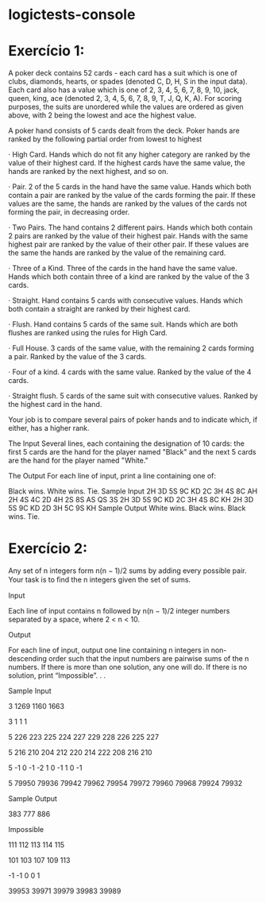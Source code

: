 # logictests-console

# Exercício  1:
 

A poker deck contains 52 cards - each card has a suit which is one of clubs, diamonds, hearts, or spades (denoted C, D, H, S in the input data). Each card also has a value which is one of 2, 3, 4, 5, 6, 7, 8, 9, 10, jack, queen, king, ace (denoted 2, 3, 4, 5, 6, 7, 8, 9, T, J, Q, K, A). For scoring purposes, the suits are unordered while the values are ordered as given above, with 2 being the lowest and ace the highest value.

A poker hand consists of 5 cards dealt from the deck. Poker hands are ranked by the following partial order from lowest to highest

·  High Card. Hands which do not fit any higher category are ranked by the value of their highest card. If the highest cards have the same value, the hands are ranked by the next highest, and so on.

·  Pair. 2 of the 5 cards in the hand have the same value. Hands which both contain a pair are ranked by the value of the cards forming the pair. If these values are the same, the hands are ranked by the values of the cards not forming the pair, in decreasing order.

·  Two Pairs. The hand contains 2 different pairs. Hands which both contain 2 pairs are ranked by the value of their highest pair. Hands with the same highest pair are ranked by the value of their other pair. If these values are the same the hands are ranked by the value of the remaining card.

·  Three of a Kind. Three of the cards in the hand have the same value. Hands which both contain three of a kind are ranked by the value of the 3 cards.

·  Straight. Hand contains 5 cards with consecutive values. Hands which both contain a straight are ranked by their highest card.

·  Flush. Hand contains 5 cards of the same suit. Hands which are both flushes are ranked using the rules for High Card.

·  Full House. 3 cards of the same value, with the remaining 2 cards forming a pair. Ranked by the value of the 3 cards.

·  Four of a kind. 4 cards with the same value. Ranked by the value of the 4 cards.

·  Straight flush. 5 cards of the same suit with consecutive values. Ranked by the highest card in the hand.

Your job is to compare several pairs of poker hands and to indicate which, if either, has a higher rank.

The Input
Several lines, each containing the designation of 10 cards: the first 5 cards are the hand for the player named "Black" and the next 5 cards are the hand for the player named "White."

The Output
For each line of input, print a line containing one of:

   Black wins.
   White wins.
   Tie.
Sample Input
2H 3D 5S 9C KD 2C 3H 4S 8C AH
2H 4S 4C 2D 4H 2S 8S AS QS 3S
2H 3D 5S 9C KD 2C 3H 4S 8C KH
2H 3D 5S 9C KD 2D 3H 5C 9S KH
Sample Output
White wins.
Black wins.
Black wins.
Tie.
 

 

# Exercício 2:

 

Any set of n integers form n(n − 1)/2 sums by adding every possible pair. Your task is to ﬁnd the n integers given the set of sums.
 

Input 

Each line of input contains n followed by n(n − 1)/2 integer numbers separated by a space, where 2 < n < 10. 

Output 

For each line of input, output one line containing n integers in non-descending order such that the input numbers are pairwise sums of the n numbers. If there is more than one solution, any one will do. If there is no solution, print “Impossible”. . . 

Sample Input 

3 1269 1160 1663

3 1 1 1

5 226 223 225 224 227 229 228 226 225 227

5 216 210 204 212 220 214 222 208 216 210

5 -1 0 -1 -2 1 0 -1 1 0 -1

5 79950 79936 79942 79962 79954 79972 79960 79968 79924 79932
 

Sample Output

383 777 886

Impossible

111 112 113 114 115

101 103 107 109 113

-1 -1 0 0 1

39953 39971 39979 39983 39989
